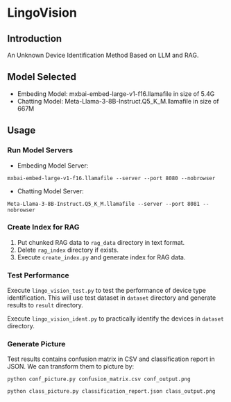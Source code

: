 # LingoVision

## Introduction

An Unknown Device Identification Method Based on LLM and RAG.

## Model Selected

* Embeding Model: mxbai-embed-large-v1-f16.llamafile in size of 5.4G
* Chatting Model: Meta-Llama-3-8B-Instruct.Q5_K_M.llamafile in size of 667M

## Usage

### Run Model Servers

* Embeding Model Server:

```
mxbai-embed-large-v1-f16.llamafile --server --port 8080 --nobrowser
```

* Chatting Model Server:

```
Meta-Llama-3-8B-Instruct.Q5_K_M.llamafile --server --port 8081 --nobrowser
```

### Create Index for RAG

1. Put chunked RAG data to `rag_data` directory in text format.
2. Delete `rag_index` directory if exists.
3. Execute `create_index.py` and generate index for RAG data.

### Test Performance

Execute `lingo_vision_test.py` to test the performance of device type identification. This will use test dataset in `dataset` directory and generate results to `result` directory.

Execute `lingo_vision_ident.py` to practically identify the devices in `dataset` directory.

### Generate Picture

Test results contains confusion matrix in CSV and classification report in JSON. We can transform them to picture by:

```
python conf_picture.py confusion_matrix.csv conf_output.png
```

```
python class_picture.py classification_report.json class_output.png
```
